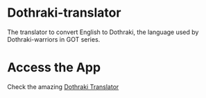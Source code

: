 # Dothraki-translator
The translator to convert English to Dothraki, the language used by Dothraki-warriors in GOT series.


# Access the App
Check the amazing [Dothraki Translator](https://talk-2-dothraki.netlify.app/)
